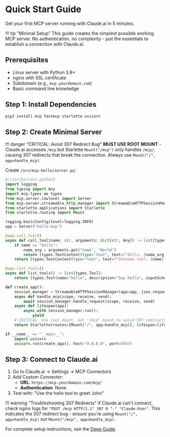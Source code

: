 # Quick Start Guide

Get your first MCP server running with Claude.ai in 5 minutes.

!!! tip "Minimal Setup"
    This guide creates the simplest possible working MCP server. No authentication, no complexity - just the essentials to establish a connection with Claude.ai.

## Prerequisites

- Linux server with Python 3.8+
- nginx with SSL certificate
- Subdomain (e.g., `mcp.yourdomain.com`)
- Basic command line knowledge

## Step 1: Install Dependencies

```bash
pip3 install mcp fastmcp starlette uvicorn
```

## Step 2: Create Minimal Server

!!! danger "CRITICAL: Avoid 307 Redirect Bug"
    **MUST USE ROOT MOUNT** - Claude.ai accesses `/mcp` but Starlette `Mount("/mcp")` only handles `/mcp/`, causing 307 redirects that break the connection. Always use `Mount("/", app=handle_mcp)`.

Create `/srv/mcp-hello/server.py`:

```python
#!/usr/bin/env python3
import logging
from typing import Any
import mcp.types as types
from mcp.server.lowlevel import Server
from mcp.server.streamable_http_manager import StreamableHTTPSessionManager
from starlette.applications import Starlette
from starlette.routing import Mount

logging.basicConfig(level=logging.INFO)
app = Server("hello-mcp")

@app.call_tool()
async def call_tool(name: str, arguments: dict[str, Any]) -> list[types.ContentBlock]:
    if name == "hello":
        name_arg = arguments.get("name", "World")
        return [types.TextContent(type="text", text=f"Hello, {name_arg}!")]
    return [types.TextContent(type="text", text=f"Unknown tool: {name}")]

@app.list_tools()
async def list_tools() -> list[types.Tool]:
    return [types.Tool(name="hello", description="Say hello", inputSchema={"type": "object", "properties": {"name": {"type": "string"}}})]

def create_app():
    session_manager = StreamableHTTPSessionManager(app=app, json_response=False)
    async def handle_mcp(scope, receive, send):
        await session_manager.handle_request(scope, receive, send)
    async def lifespan(app):
        async with session_manager.run():
            yield
    # CRITICAL: Use root mount, not "/mcp" mount to avoid 307 redirects
    return Starlette(routes=[Mount("/", app=handle_mcp)], lifespan=lifespan)

if __name__ == "__main__":
    import uvicorn
    uvicorn.run(create_app(), host="0.0.0.0", port=8087)
```

## Step 3: Connect to Claude.ai

1. Go to Claude.ai → Settings → MCP Connectors
2. Add Custom Connector:
   - **URL**: `https://mcp.yourdomain.com/mcp/`
   - **Authentication**: None
3. Test with: "Use the hello tool to greet John"

!!! warning "Troubleshooting 307 Redirects"
    If Claude.ai can't connect, check nginx logs for `"POST /mcp HTTP/1.1" 307 0 "-" "Claude-User"`. This indicates the 307 redirect bug - ensure you're using `Mount("/", app=handle_mcp)` not `Mount("/mcp", app=handle_mcp)`.

For complete setup instructions, see the [Deep Guide](deep-guide.md).